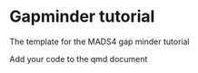 # Gapminder tutorial
The template for the MADS4 gap minder tutorial

Add your code to the qmd document
